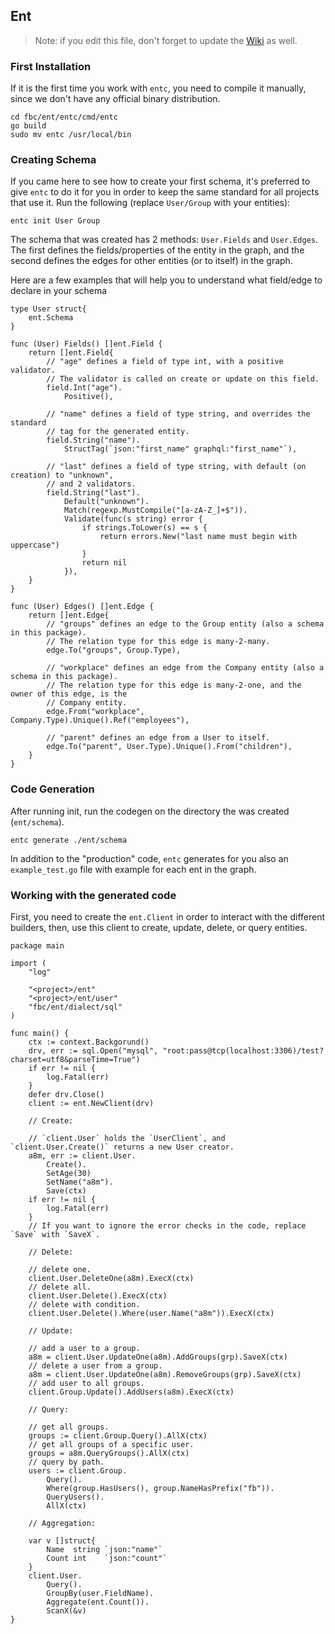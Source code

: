 ## Ent

> Note: if you edit this file, don't forget to update the [Wiki][wiki] as well.

### First Installation

If it is the first time you work with `entc`, you need to compile it manually, 
since we don't have any official binary distribution.

```
cd fbc/ent/entc/cmd/entc
go build
sudo mv entc /usr/local/bin
```

### Creating Schema
If you came here to see how to create your first schema, it's preferred to give `entc` 
to do it for you in order to keep the same standard for all projects that use it.
Run the following (replace `User/Group` with your entities):

```
entc init User Group
```

The schema that was created has 2 methods: `User.Fields` and `User.Edges`. The first defines the fields/properties
of the entity in the graph, and the second defines the edges for other entities (or to itself) in the graph.

Here are a few examples that will help you to understand what field/edge to declare in your schema
```
type User struct{
	ent.Schema
}

func (User) Fields() []ent.Field {
	return []ent.Field{
		// "age" defines a field of type int, with a positive validator.
		// The validator is called on create or update on this field.
		field.Int("age").
			Positive(),

		// "name" defines a field of type string, and overrides the standard
		// tag for the generated entity.
		field.String("name").
			StructTag(`json:"first_name" graphql:"first_name"`),

		// "last" defines a field of type string, with default (on creation) to "unknown",
		// and 2 validators.
		field.String("last").
			Default("unknown").
			Match(regexp.MustCompile("[a-zA-Z_]+$")).
			Validate(func(s string) error {
				if strings.ToLower(s) == s {
					return errors.New("last name must begin with uppercase")
				}
				return nil
			}),
	}
}

func (User) Edges() []ent.Edge {
	return []ent.Edge{
		// "groups" defines an edge to the Group entity (also a schema in this package).
		// The relation type for this edge is many-2-many. 
		edge.To("groups", Group.Type),
		
		// "workplace" defines an edge from the Company entity (also a schema in this package).
		// The relation type for this edge is many-2-one, and the owner of this edge, is the
		// Company entity. 
		edge.From("workplace", Company.Type).Unique().Ref("employees"),
		
		// "parent" defines an edge from a User to itself.
		edge.To("parent", User.Type).Unique().From("children"),
	}
}
```

### Code Generation

After running init, run the codegen on the directory the was created (`ent/schema`).

```
entc generate ./ent/schema
```

In addition to the "production" code, `entc` generates for you also an `example_test.go` file
with example for each ent in the graph.

### Working with the generated code

First, you need to create the `ent.Client` in order to interact with the different builders,
then, use this client to create, update, delete, or query entities.

```
package main

import (
	"log"
	
	"<project>/ent"
	"<project>/ent/user"
	"fbc/ent/dialect/sql"
)

func main() {
	ctx := context.Backgorund()
	drv, err := sql.Open("mysql", "root:pass@tcp(localhost:3306)/test?charset=utf8&parseTime=True")
	if err != nil {
    	log.Fatal(err)
    }
	defer drv.Close()
	client := ent.NewClient(drv)
	
	// Create:
	
	// `client.User` holds the `UserClient`, and `client.User.Create()` returns a new User creator.
	a8m, err := client.User.
		Create().
		SetAge(30)
		SetName("a8m").
		Save(ctx)	
	if err != nil {
		log.Fatal(err)
	}	
	// If you want to ignore the error checks in the code, replace `Save` with `SaveX`.
	
	// Delete:
	
	// delete one.
	client.User.DeleteOne(a8m).ExecX(ctx)
	// delete all.
	client.User.Delete().ExecX(ctx)
	// delete with condition.
	client.User.Delete().Where(user.Name("a8m")).ExecX(ctx)
	
	// Update:
	
	// add a user to a group.
    a8m = client.User.UpdateOne(a8m).AddGroups(grp).SaveX(ctx)
    // delete a user from a group.
    a8m = client.User.UpdateOne(a8m).RemoveGroups(grp).SaveX(ctx)
    // add user to all groups.
    client.Group.Update().AddUsers(a8m).ExecX(ctx)
	
	// Query:
	
	// get all groups.
	groups := client.Group.Query().AllX(ctx) 
	// get all groups of a specific user.
	groups = a8m.QueryGroups().AllX(ctx)
	// query by path.
	users := client.Group.
		Query().
		Where(group.HasUsers(), group.NameHasPrefix("fb")).
		QueryUsers().
		AllX(ctx)
		
	// Aggregation:
	
	var v []struct{
		Name  string `json:"name"`
		Count int    `json:"count"`
	}
	client.User.
		Query().
		GroupBy(user.FieldName).
		Aggregate(ent.Count()).
		ScanX(&v)
}
```


[wiki]: https://our.internmc.facebook.com/intern/wiki/Facebook_Connectivity_(FBC)/Entity_Framework/
